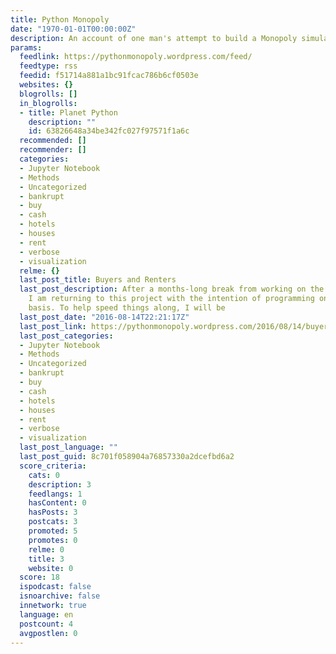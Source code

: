 ```yaml
---
title: Python Monopoly
date: "1970-01-01T00:00:00Z"
description: An account of one man's attempt to build a Monopoly simulator
params:
  feedlink: https://pythonmonopoly.wordpress.com/feed/
  feedtype: rss
  feedid: f51714a881a1bc91fcac786b6cf0503e
  websites: {}
  blogrolls: []
  in_blogrolls:
  - title: Planet Python
    description: ""
    id: 63826648a34be342fc027f97571f1a6c
  recommended: []
  recommender: []
  categories:
  - Jupyter Notebook
  - Methods
  - Uncategorized
  - bankrupt
  - buy
  - cash
  - hotels
  - houses
  - rent
  - verbose
  - visualization
  relme: {}
  last_post_title: Buyers and Renters
  last_post_description: After a months-long break from working on the Monopoly simulator,
    I am returning to this project with the intention of programming on a more regular
    basis. To help speed things along, I will be
  last_post_date: "2016-08-14T22:21:17Z"
  last_post_link: https://pythonmonopoly.wordpress.com/2016/08/14/buyers-and-renters/
  last_post_categories:
  - Jupyter Notebook
  - Methods
  - Uncategorized
  - bankrupt
  - buy
  - cash
  - hotels
  - houses
  - rent
  - verbose
  - visualization
  last_post_language: ""
  last_post_guid: 8c701f058904a76857330a2dcefbd6a2
  score_criteria:
    cats: 0
    description: 3
    feedlangs: 1
    hasContent: 0
    hasPosts: 3
    postcats: 3
    promoted: 5
    promotes: 0
    relme: 0
    title: 3
    website: 0
  score: 18
  ispodcast: false
  isnoarchive: false
  innetwork: true
  language: en
  postcount: 4
  avgpostlen: 0
---
```

